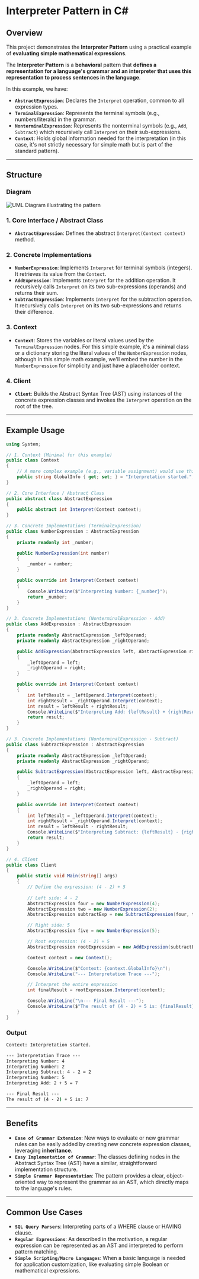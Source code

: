 # **Interpreter Pattern** in **C\#**

## Overview

This project demonstrates the **Interpreter Pattern** using a practical example of **evaluating simple mathematical expressions**.

The **Interpreter Pattern** is a **behavioral** pattern that **defines a representation for a language's grammar and an interpreter that uses this representation to process sentences in the language**.

In this example, we have:

* **`AbstractExpression`**: Declares the `Interpret` operation, common to all expression types.
* **`TerminalExpression`**: Represents the terminal symbols (e.g., numbers/literals) in the grammar.
* **`NonterminalExpression`**: Represents the nonterminal symbols (e.g., `Add`, `Subtract`) which recursively call `Interpret` on their sub-expressions.
* **`Context`**: Holds global information needed for the interpretation (in this case, it's not strictly necessary for simple math but is part of the standard pattern).

-----

## Structure

### Diagram

![UML Diagram illustrating the pattern](structure.png)

### 1\. Core Interface / Abstract Class

* **`AbstractExpression`**: Defines the abstract `Interpret(Context context)` method.

### 2\. Concrete Implementations

* **`NumberExpression`**: Implements `Interpret` for terminal symbols (integers). It retrieves its value from the `Context`.
* **`AddExpression`**: Implements `Interpret` for the addition operation. It recursively calls `Interpret` on its two sub-expressions (operands) and returns their sum.
* **`SubtractExpression`**: Implements `Interpret` for the subtraction operation. It recursively calls `Interpret` on its two sub-expressions and returns their difference.

### 3\. Context

* **`Context`**: Stores the variables or literal values used by the `TerminalExpression` nodes. For this simple example, it's a minimal class or a dictionary storing the literal values of the `NumberExpression` nodes, although in this simple math example, we'll embed the number in the `NumberExpression` for simplicity and just have a placeholder context.

### 4\. Client

* **`Client`**: Builds the Abstract Syntax Tree (AST) using instances of the concrete expression classes and invokes the `Interpret` operation on the root of the tree.

-----

## Example Usage

```csharp
using System;

// 1. Context (Minimal for this example)
public class Context
{
    // A more complex example (e.g., variable assignment) would use this
    public string GlobalInfo { get; set; } = "Interpretation started.";
}

// 2. Core Interface / Abstract Class
public abstract class AbstractExpression
{
    public abstract int Interpret(Context context);
}

// 3. Concrete Implementations (TerminalExpression)
public class NumberExpression : AbstractExpression
{
    private readonly int _number;

    public NumberExpression(int number)
    {
        _number = number;
    }

    public override int Interpret(Context context)
    {
        Console.WriteLine($"Interpreting Number: {_number}");
        return _number;
    }
}

// 3. Concrete Implementations (NonterminalExpression - Add)
public class AddExpression : AbstractExpression
{
    private readonly AbstractExpression _leftOperand;
    private readonly AbstractExpression _rightOperand;

    public AddExpression(AbstractExpression left, AbstractExpression right)
    {
        _leftOperand = left;
        _rightOperand = right;
    }

    public override int Interpret(Context context)
    {
        int leftResult = _leftOperand.Interpret(context);
        int rightResult = _rightOperand.Interpret(context);
        int result = leftResult + rightResult;
        Console.WriteLine($"Interpreting Add: {leftResult} + {rightResult} = {result}");
        return result;
    }
}

// 3. Concrete Implementations (NonterminalExpression - Subtract)
public class SubtractExpression : AbstractExpression
{
    private readonly AbstractExpression _leftOperand;
    private readonly AbstractExpression _rightOperand;

    public SubtractExpression(AbstractExpression left, AbstractExpression right)
    {
        _leftOperand = left;
        _rightOperand = right;
    }

    public override int Interpret(Context context)
    {
        int leftResult = _leftOperand.Interpret(context);
        int rightResult = _rightOperand.Interpret(context);
        int result = leftResult - rightResult;
        Console.WriteLine($"Interpreting Subtract: {leftResult} - {rightResult} = {result}");
        return result;
    }
}

// 4. Client
public class Client
{
    public static void Main(string[] args)
    {
        // Define the expression: (4 - 2) + 5
        
        // Left side: 4 - 2
        AbstractExpression four = new NumberExpression(4);
        AbstractExpression two = new NumberExpression(2);
        AbstractExpression subtractExp = new SubtractExpression(four, two);

        // Right side: 5
        AbstractExpression five = new NumberExpression(5);

        // Root expression: (4 - 2) + 5
        AbstractExpression rootExpression = new AddExpression(subtractExp, five);

        Context context = new Context();

        Console.WriteLine($"Context: {context.GlobalInfo}\n");
        Console.WriteLine("--- Interpretation Trace ---");

        // Interpret the entire expression
        int finalResult = rootExpression.Interpret(context);

        Console.WriteLine("\n--- Final Result ---");
        Console.WriteLine($"The result of (4 - 2) + 5 is: {finalResult}");
    }
}
```

### Output

```cmd
Context: Interpretation started.

--- Interpretation Trace ---
Interpreting Number: 4
Interpreting Number: 2
Interpreting Subtract: 4 - 2 = 2
Interpreting Number: 5
Interpreting Add: 2 + 5 = 7

--- Final Result ---
The result of (4 - 2) + 5 is: 7
```

-----

## Benefits

* **`Ease of Grammar Extension`**: New ways to evaluate or new grammar rules can be easily added by creating new concrete expression classes, leveraging **inheritance**.
* **`Easy Implementation of Grammar`**: The classes defining nodes in the Abstract Syntax Tree (AST) have a similar, straightforward implementation structure.
* **`Simple Grammar Representation`**: The pattern provides a clear, object-oriented way to represent the grammar as an AST, which directly maps to the language's rules.

-----

## Common Use Cases

* **`SQL Query Parsers`**: Interpreting parts of a WHERE clause or HAVING clause.
* **`Regular Expressions`**: As described in the motivation, a regular expression can be represented as an AST and interpreted to perform pattern matching.
* **`Simple Scripting/Macro Languages`**: When a basic language is needed for application customization, like evaluating simple Boolean or mathematical expressions.
